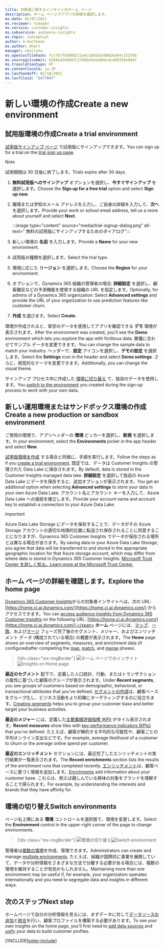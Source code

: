 ```yaml
---
title: 対象者に関するインサイトのホーム ページ
description: ホーム ページでアプリの詳細を確認します。
ms.date: 01/07/2021
ms.reviewer: nimagen
ms.service: customer-insights
ms.subservice: audience-insights
ms.topic: conceptual
author: m-hartmann
ms.author: mhart
manager: shellyha
ms.openlocfilehash: 7cc767f5d80b213a4c1bb5b2e8062bd44c15279b
ms.sourcegitcommit: 0260ed244b97c2fd0be5e9a084c4c489358e8d4f
ms.translationtype: HT
ms.contentlocale: ja-JP
ms.lasthandoff: 02/18/2021
ms.locfileid: "5477047"
---
```

# <a name="create-a-new-environment"></a><span data-ttu-id="04ba9-103">新しい環境の作成</span><span class="sxs-lookup"><span data-stu-id="04ba9-103">Create a new environment</span></span>

## <a name="create-a-trial-environment"></a><span data-ttu-id="04ba9-104">試用版環境の作成</span><span class="sxs-lookup"><span data-stu-id="04ba9-104">Create a trial environment</span></span>

<span data-ttu-id="04ba9-105">[試用版サインアップ ページ](https://dynamics.microsoft.com/get-started/free-trial/?appname=customerinsights) で試用版にサインアップできます。</span><span class="sxs-lookup"><span data-stu-id="04ba9-105">You can sign up for a trial on the [trial sign up page](https://dynamics.microsoft.com/get-started/free-trial/?appname=customerinsights).</span></span> 

> [!NOTE]
> <span data-ttu-id="04ba9-106">試用期間は 30 日後に終了します。</span><span class="sxs-lookup"><span data-stu-id="04ba9-106">Trials expire after 30 days.</span></span>

1. <span data-ttu-id="04ba9-107">**無料試用版へのサインアップ** オプションを選択し、**今すぐサインアップ** を選択します。</span><span class="sxs-lookup"><span data-stu-id="04ba9-107">Choose the **Sign up for a free trial** option and select **Sign up now**.</span></span>

1. <span data-ttu-id="04ba9-108">職場または学校のメール アドレスを入力し、ご自身の詳細を入力して、**次へ** を選択します。</span><span class="sxs-lookup"><span data-stu-id="04ba9-108">Provide your work or school email address, tell us a more about yourself and select **Next**.</span></span>

   :::image type="content" source="media/trial-signup-dialog.png" alt-text=" 無料の試用版にサインアップするためのダイアログ":::

1. <span data-ttu-id="04ba9-110">新しい環境の **名前** を入力します。</span><span class="sxs-lookup"><span data-stu-id="04ba9-110">Provide a **Name** for your new environment.</span></span> 

1. <span data-ttu-id="04ba9-111">試用版の種類を選択します。</span><span class="sxs-lookup"><span data-stu-id="04ba9-111">Select the trial type.</span></span>

1. <span data-ttu-id="04ba9-112">環境に応じた **リージョン** を選択します。</span><span class="sxs-lookup"><span data-stu-id="04ba9-112">Choose the **Region** for your environment.</span></span>

1. <span data-ttu-id="04ba9-113">オプションで、Dynamics 365 組織の管理者の場合: **詳細設定** を選択し、顧客離反などの予測機能を使用する組織の URL を指定します。</span><span class="sxs-lookup"><span data-stu-id="04ba9-113">Optionally, for admins of a Dynamics 365 organization: Select **Advanced settings** and provide the URL of your organization to use prediction features like customer churn.</span></span>

1. <span data-ttu-id="04ba9-114">**作成** を選びます。</span><span class="sxs-lookup"><span data-stu-id="04ba9-114">Select **Create**.</span></span> 

<span data-ttu-id="04ba9-115">環境が作成されると、架空のデータを使用してアプリを確認できる **デモ** 環境が表示されます。</span><span class="sxs-lookup"><span data-stu-id="04ba9-115">After the environment was created, you'll see the **Demo** environment which lets you explore the app with fictitious data.</span></span> <span data-ttu-id="04ba9-116">業種に合わせてサンプル データを変更できます。</span><span class="sxs-lookup"><span data-stu-id="04ba9-116">You can change the sample data to match your industry.</span></span> <span data-ttu-id="04ba9-117">ヘッダーで、**設定** アイコンを選択し、**デモの設定** を選択します。</span><span class="sxs-lookup"><span data-stu-id="04ba9-117">Select the **Settings** icon in the header and select **Demo settings**.</span></span> <span data-ttu-id="04ba9-118">さらに、視覚的なテーマを変更できます。</span><span class="sxs-lookup"><span data-stu-id="04ba9-118">Additionally, you can change the visual theme.</span></span> 

<span data-ttu-id="04ba9-119">サインアップ プロセス中に作成した [環境に切り替え](#switch-environments) て、独自のデータを使用します。</span><span class="sxs-lookup"><span data-stu-id="04ba9-119">You [switch to the environment](#switch-environments) you created during the sign-up process to work with your own data.</span></span>

## <a name="create-a-new-production-or-sandbox-environment"></a><span data-ttu-id="04ba9-120">新しい運用環境またはサンドボックス環境の作成</span><span class="sxs-lookup"><span data-stu-id="04ba9-120">Create a new production or sandbox environment</span></span>

<span data-ttu-id="04ba9-121">ご使用の環境で、アプリヘッダーの **環境** ピッカーを選択し、**新規** を選択します。</span><span class="sxs-lookup"><span data-stu-id="04ba9-121">In your environment, select the **Environments** picker in the app header and select **New**.</span></span>

<span data-ttu-id="04ba9-122">[試用版環境を作成](#create-a-trial-environment) する場合と同様に、手順を実行します。</span><span class="sxs-lookup"><span data-stu-id="04ba9-122">Follow the steps as if you [create a trial environment](#create-a-trial-environment).</span></span> <span data-ttu-id="04ba9-123">既定では、データは Customer Insights の管理された Data Lake に保存されます。</span><span class="sxs-lookup"><span data-stu-id="04ba9-123">By default, data is stored in the Customer Insights managed data lake.</span></span> <span data-ttu-id="04ba9-124">**詳細設定** を選択して独自の Azure Data Lake にデータを保存すると、追加オプションが表示されます。</span><span class="sxs-lookup"><span data-stu-id="04ba9-124">You get an additional option when selecting **Advanced settings** to store your data in your own Azure Data Lake.</span></span> <span data-ttu-id="04ba9-125">アカウント名とアカウント キーを入力して、Azure Data Lake への接続を確立します。</span><span class="sxs-lookup"><span data-stu-id="04ba9-125">Provide your account name and account key to establish a connection to your Azure Data Lake.</span></span> 

> [!IMPORTANT]
> <span data-ttu-id="04ba9-126">Azure Data Lake Storage にデータを保存することで、データがその Azure Storage アカウントの適切な地理的位置に転送され保存されることに同意することになりますが、Dynamics 365 Customer Insights でデータが保存される場所とは異なる場合があります。</span><span class="sxs-lookup"><span data-stu-id="04ba9-126">By saving data to your Azure Data Lake Storage, you agree that data will be transferred to and stored in the appropriate geographic location for that Azure storage account, which may differ from where data is stored in Dynamics 365 Customer Insights.</span></span> [<span data-ttu-id="04ba9-127">Microsoft Trust Center を詳しく知る。</span><span class="sxs-lookup"><span data-stu-id="04ba9-127">Learn more at the Microsoft Trust Center.</span></span>](https://www.microsoft.com/trust-center)

## <a name="explore-the-home-page"></a><span data-ttu-id="04ba9-128">ホーム ページの詳細を確認します。</span><span class="sxs-lookup"><span data-stu-id="04ba9-128">Explore the home page</span></span>

<span data-ttu-id="04ba9-129">[Dynamics 365 Customer Insights](https://home.ci.ai.dynamics.com/)からの対象者インサイトへは、次の URL: [https://home.ci.ai.dynamics.com/](https://home.ci.ai.dynamics.com/) からアクセスできます。</span><span class="sxs-lookup"><span data-stu-id="04ba9-129">You can [access audience insights from Dynamics 365 Customer Insights](https://home.ci.ai.dynamics.com/) on the following URL: [https://home.ci.ai.dynamics.com/](https://home.ci.ai.dynamics.com/).</span></span>
<span data-ttu-id="04ba9-130">**ホーム** ページには、[マップ](map-entities.md)、[一致](match-entities.md)、および[マージ](merge-entities.md) フェーズ完了後のセグメント、メジャー、およびエンリッチメント データ (構成されている場合) の概要が表示されます。</span><span class="sxs-lookup"><span data-stu-id="04ba9-130">The **Home** page shows an overview of segments, measures, and enrichment data (if configured)after completing the [map](map-entities.md), [match](match-entities.md), and [merge](merge-entities.md) phases.</span></span>

> [!div class="mx-imgBorder"] 
> <span data-ttu-id="04ba9-131">![ホーム ページでのインサイト](media/home-page-insights.png "ホーム ページでのインサイト")</span><span class="sxs-lookup"><span data-stu-id="04ba9-131">![Insights on Home page](media/home-page-insights.png "Insights on Home page")</span></span>

<span data-ttu-id="04ba9-132">**最近のセグメント** 配下で、定義した人口統計、行動、またはトランザクションの属性に基づいた顧客のグループが表示されます。</span><span class="sxs-lookup"><span data-stu-id="04ba9-132">Under **Recent segments**, you see groups of customers based on demographic, behavioral, or transactional attributes that you've defined.</span></span> <span data-ttu-id="04ba9-133">[セグメントの作成](segments.md)は、顧客ベースをグループ化し、ビジネス活動をより的確にターゲティングするのに役立ちます。</span><span class="sxs-lookup"><span data-stu-id="04ba9-133">[Creating segments](segments.md) helps you to group your customer base and better target your business activities.</span></span>

<span data-ttu-id="04ba9-134">**最近のメジャー** には、定義した[主要業績評価指標 (KPI)](measures.md) がタイル表示されます。</span><span class="sxs-lookup"><span data-stu-id="04ba9-134">**Recent measures** show tiles with [key performance indicators (KPIs)](measures.md) that you've defined.</span></span> <span data-ttu-id="04ba9-135">たとえば、顧客が解約する平均的な可能性や、顧客ごとの平均オンライン支出などです。</span><span class="sxs-lookup"><span data-stu-id="04ba9-135">For example, average likelihood of a customer to churn or the average online spend per customer.</span></span>

<span data-ttu-id="04ba9-136">**最近のエンリッチメント** セクションには、最近完了したエンリッチメントの実行結果が一覧表示されます。</span><span class="sxs-lookup"><span data-stu-id="04ba9-136">The **Recent enrichments** section lists the results of the enrichment runs that completed recently.</span></span> <span data-ttu-id="04ba9-137">[エンリッチメント](enrichment-hub.md)は、顧客ベースに基づく情報を追加します。</span><span class="sxs-lookup"><span data-stu-id="04ba9-137">[Enrichments](enrichment-hub.md) add information about your customer base.</span></span> <span data-ttu-id="04ba9-138">これらは、例えば親しんでいる興味の対象をブランドを理解することで得られます。</span><span class="sxs-lookup"><span data-stu-id="04ba9-138">For example, by understanding the interests and brands that they have affinity for.</span></span>

## <a name="switch-environments"></a><span data-ttu-id="04ba9-139">環境の切り替え</span><span class="sxs-lookup"><span data-stu-id="04ba9-139">Switch environments</span></span>

<span data-ttu-id="04ba9-140">ページ右上隅にある **環境** コントロールを選択肢て、環境を変更します。</span><span class="sxs-lookup"><span data-stu-id="04ba9-140">Select the **Environment** control in the upper-right corner of the page to change environments.</span></span>

> [!div class="mx-imgBorder"] 
> <span data-ttu-id="04ba9-141">![環境の切り替え](media/home-page-environment-switcher.png "環境の切り替え")</span><span class="sxs-lookup"><span data-stu-id="04ba9-141">![Switch environment](media/home-page-environment-switcher.png "Switch environment")</span></span>

<span data-ttu-id="04ba9-142">管理者は[複数の環境](manage-environments.md)を作成、管理できます。</span><span class="sxs-lookup"><span data-stu-id="04ba9-142">Administrators can create and manage [multiple environments](manage-environments.md).</span></span> <span data-ttu-id="04ba9-143">たとえば、組織が国際的に事業を展開していて、データや分析情報をさまざまな方法で分離する必要がある場合には、複数の環境を維持することが有効かもしれません。</span><span class="sxs-lookup"><span data-stu-id="04ba9-143">Maintaining more than one environment may be useful if, for example, your organization operates internationally and you need to segregate data and insights in different ways.</span></span>

## <a name="next-step"></a><span data-ttu-id="04ba9-144">次のステップ</span><span class="sxs-lookup"><span data-stu-id="04ba9-144">Next step</span></span>

<span data-ttu-id="04ba9-145">ホームページで自分の分析情報を見るには、まずデータに対して[データソースの追加](data-sources.md)と[統合](data-unification.md)を行い、顧客プロファイルを構築する必要があります。</span><span class="sxs-lookup"><span data-stu-id="04ba9-145">To see your own insights on the home page, you'll first need to [add data sources](data-sources.md) and [unify](data-unification.md) your data to build customer profiles.</span></span>


[!INCLUDE[footer-include](../includes/footer-banner.md)]